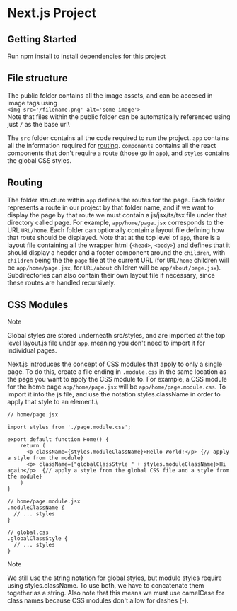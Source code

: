 # Next.js Project

## Getting Started
Run npm install to install dependencies for this project

## File structure
The public folder contains all the image assets, and can be accesed in image tags using\
`<img src='/filename.png' alt='some image'>`\
Note that files within the public folder can be automatically referenced using just `/` as the base url\\

The `src` folder contains all the code required to run the project. `app` contains all the information required for [routing](https://github.com/JimmyALiu/iMuslims/blob/migrate-nextjs/README.md#routing). `components` contains all the react components that don't require a route (those go in `app`), and `styles` contains the global CSS styles.

## Routing
The folder structure within `app` defines the routes for the page. Each folder represents a route in our project by that folder name, and if we want to display the page by that route we must contain a js/jsx/ts/tsx file under that directory called page. For example, `app/home/page.jsx` corresponds to the URL `URL/home`. Each folder can optionally contain a layout file defining how that route should be displayed. Note that at the top level of `app`, there is a layout file containing all the wrapper html (`<head>`, `<body>`) and defines that it should display a header and a footer component around the `children`, with `children` being the the `page` file at the current URL (for `URL/home` children will be `app/home/page.jsx`, for `URL/about` children will be `app/about/page.jsx`). Subdirectories can also contain their own layout file if necessary, since these routes are handled recursively.

## CSS Modules
> [!NOTE]
> Global styles are stored underneath src/styles, and are imported at the top level layout.js file under `app`, meaning you don't need to import it for individual pages.

Next.js introduces the concept of CSS modules that apply to only a single page. To do this, create a file ending in `.module.css` in the same location as the page you want to apply the CSS module to. For example, a CSS module for the home page `app/home/page.jsx` will be `app/home/page.module.css`. To import it into the js file, and use the notation styles.className in order to apply that style to an element.\
```
// home/page.jsx

import styles from './page.module.css';

export default function Home() {
    return (
      <p className={styles.moduleClassName}>Hello World!</p> {// apply a style from the module}
      <p> className={"globalClassStyle " + styles.moduleClassName}>Hi again</p>  {// apply a style from the global CSS file and a style from the module}
    )
}
```
```
// home/page.module.jsx
.moduleClassName {
  // ... styles
}
```
```
// global.css
.globalClassStyle {
  // ... styles
}

```
> [!NOTE]
> We still use the string notation for global styles, but module styles require using styles.className. To use both, we have to concatenate them together as a string.
> Also note that this means we must use camelCase for class names because CSS modules don't allow for dashes (-).
